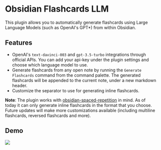 # Obsidian Flashcards LLM

This plugin allows you to automatically generate flashcards using Large Language Models (such as OpenAI's GPT*) from within Obsidian.

## Features
- OpenAI's `text-davinci-003` and `gpt-3.5-turbo` integrations through official APIs. You can add your api-key under the plugin settings and choose which language model to use.
- Generate flashcards from any open note by running the `Generate Flashcards` command from the command palette. The generated flashcards will be appended to the current note, under a new markdown header.
- Customize the separator to use for generating inline flashcards.

**Note**: The plugin works with [obsidian-spaced-repetition](https://github.com/st3v3nmw/obsidian-spaced-repetition) in mind. As of today it can only generate inline flashcards in the format that you choose. Future updates will make more customizations available (including multiline flashcards, reversed flashcards and more).

## Demo
<img src="https://github.com/crybot/obsidian-flashcards-llm/blob/master/docs/flashcards.gif">

